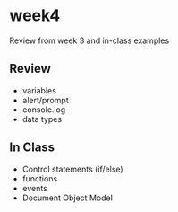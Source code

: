# week4
Review from week 3 and in-class examples

## Review
- variables
- alert/prompt
- console.log
- data types

## In Class
- Control statements (if/else)
- functions
- events
- Document Object Model

